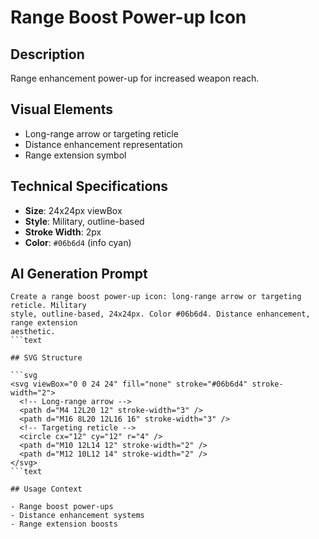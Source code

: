# Range Boost Power-up Icon

## Description

Range enhancement power-up for increased weapon reach.

## Visual Elements

- Long-range arrow or targeting reticle
- Distance enhancement representation
- Range extension symbol

## Technical Specifications

- **Size**: 24x24px viewBox
- **Style**: Military, outline-based
- **Stroke Width**: 2px
- **Color**: `#06b6d4` (info cyan)

## AI Generation Prompt

````text
Create a range boost power-up icon: long-range arrow or targeting reticle. Military
style, outline-based, 24x24px. Color #06b6d4. Distance enhancement, range extension
aesthetic.
```text

## SVG Structure

```svg
<svg viewBox="0 0 24 24" fill="none" stroke="#06b6d4" stroke-width="2">
  <!-- Long-range arrow -->
  <path d="M4 12L20 12" stroke-width="3" />
  <path d="M16 8L20 12L16 16" stroke-width="3" />
  <!-- Targeting reticle -->
  <circle cx="12" cy="12" r="4" />
  <path d="M10 12L14 12" stroke-width="2" />
  <path d="M12 10L12 14" stroke-width="2" />
</svg>
```text

## Usage Context

- Range boost power-ups
- Distance enhancement systems
- Range extension boosts
````
